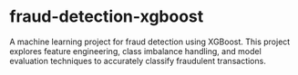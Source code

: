 # fraud-detection-xgboost
A machine learning project for fraud detection using XGBoost. This project explores feature engineering, class imbalance handling, and model evaluation techniques to accurately classify fraudulent transactions.
